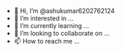 - 👋 Hi, I’m @ashukumar6202762124
- 👀 I’m interested in ...
- 🌱 I’m currently learning ...
- 💞️ I’m looking to collaborate on ...
- 📫 How to reach me ...

<!---
ashukumar6202762124/ashukumar6202762124 is a ✨ special ✨ repository because its `README.md` (this file) appears on your GitHub profile.
You can click the Preview link to take a look at your changes.
--->


